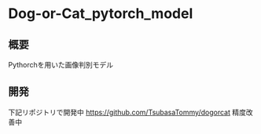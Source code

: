 # Dog-or-Cat_pytorch_model

## 概要
Pythorchを用いた画像判別モデル

## 開発
下記リポジトリで開発中
https://github.com/TsubasaTommy/dogorcat
精度改善中
